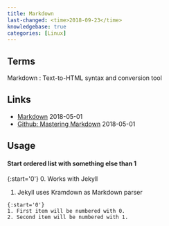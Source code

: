 ```yaml
---
title: Markdown
last-changed: <time>2018-09-23</time>
knowledgebase: true
categories: [Linux]
---
```

## Terms

Markdown
: Text-to-HTML syntax and conversion tool

## Links

* [Markdown](https://daringfireball.net/projects/markdown) <time>2018-05-01</time>
* [Github: Mastering Markdown](https://guides.github.com/features/mastering-markdown) <time>2018-05-01</time>

## Usage

#### Start ordered list with something else than 1

{:start='0'}
0. Works with Jekyll
1. Jekyll uses Kramdown as Markdown parser

``` text
{:start='0'}
1. First item will be numbered with 0.
2. Second item will be numbered with 1.
```
